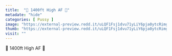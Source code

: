 ```yaml
---
title:  "💙 1400ft High AF 🥵"
metadate: "hide"
categories: [ Pussy ]
image: "https://external-preview.redd.it/uLQF1Fsj1dvu71yLiY6pja0ytcRimgnX3qfA19S6-F8.jpg?auto=webp&s=8ebb476a48f556e7d6363b3ec89873e916e4a3a7"
thumb: "https://external-preview.redd.it/uLQF1Fsj1dvu71yLiY6pja0ytcRimgnX3qfA19S6-F8.jpg?width=1080&crop=smart&auto=webp&s=7fc13871f4543d530dfc4a353aa4370371f64bf4"
visit: ""
---
```

💙 1400ft High AF 🥵
